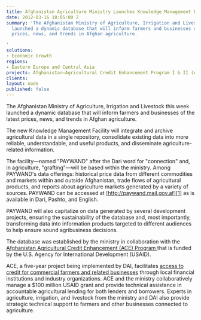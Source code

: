 ```yaml
---
title: Afghanistan Agriculture Ministry Launches Knowledge Management Facility
date: 2012-03-16 18:05:00 Z
summary: 'The Afghanistan Ministry of Agriculture, Irrigation and Livestock this week
  launched a dynamic database that will inform farmers and businesses of the latest
  prices, news, and trends in Afghan agriculture.

'
solutions:
- Economic Growth
regions:
- Eastern Europe and Central Asia
projects: Afghanistan—Agricultural Credit Enhancement Program I & II (ACE)
clients: 
layout: node
published: false
---
```


The Afghanistan Ministry of Agriculture, Irrigation and Livestock this week launched a dynamic database that will inform farmers and businesses of the latest prices, news, and trends in Afghan agriculture.

The new Knowledge Management Facility will integrate and archive agricultural data in a single repository, consolidate existing data into more reliable, understandable, and useful products, and disseminate agriculture-related information.

The facility—named "PAYWAND" after the Dari word for "connection" and, in agriculture, "grafting"—will be based within the ministry. Among PAYWAND's data offerings: historical price data from different commodities and markets within and outside Afghanistan, trade flows of agricultural products, and reports about agriculture markets generated by a variety of sources. PAYWAND can be accessed at [http://paywand.mail.gov.af][1] as is available in Dari, Pashto, and English.

PAYWAND will also capitalize on data generated by several development projects, ensuring the sustainability of the database and, most importantly, transforming data into information products targeted to different audiences to help ensure sound agribusiness decisions.

The database was established by the ministry in collaboration with the [Afghanistan Agricultural Credit Enhancement (ACE) Program ][2]that is funded by the U.S. Agency for International Development (USAID).

ACE, a five-year project being implemented by DAI, facilitates [access to credit for commercial farmers and related businesses][3] through local financial institutions and industry organizations. ACE and the ministry collaboratively manage a $100 million USAID grant and provide technical assistance in accountable agricultural lending for both lenders and borrowers. Experts in agriculture, irrigation, and livestock from the ministry and DAI also provide strategic technical support to farmers and other businesses connected to agriculture.

[1]: http://paywand.mail.gov.af/
[2]: /our-work/projects/afghanistan-agricultural-credit-enhancement-program-ace
[3]: /news/innovative-loans-let-afghan-farmers-plant-grow-and-harvest-prior-repaying
